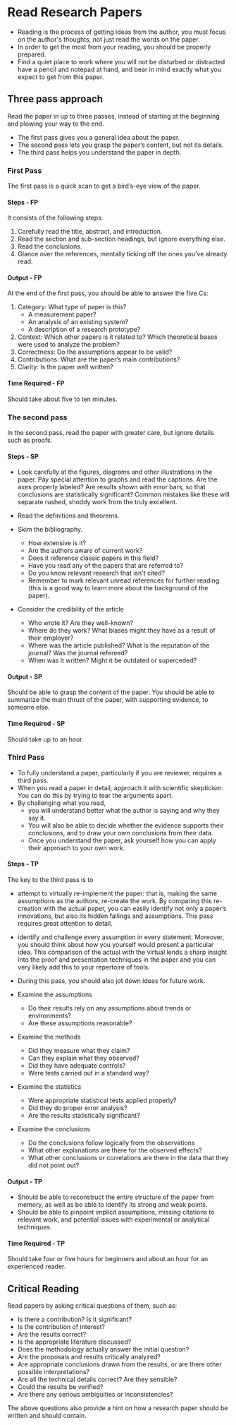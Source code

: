 # Read Research Papers

- Reading is the process of getting ideas from the author, you must focus on the author's thoughts, not just read the words on the paper.
- In order to get the most from your reading, you should be properly prepared. 
- Find a quiet place to work where you will not be disturbed or distracted have a pencil and notepad at hand, and bear in mind exactly what you expect to get from this paper.

## Three pass approach

Read the paper in up to three passes, instead of starting at the beginning and plowing your way to the end.

- The first pass gives you a general idea about the paper.
- The second pass lets you grasp the paper’s content, but not its details.
- The third pass helps you understand the paper in depth.

### First Pass

The first pass is a quick scan to get a bird’s-eye view of the paper.

#### Steps - FP

It consists of the following steps:

1. Carefully read the title, abstract, and introduction.
2. Read the section and sub-section headings, but ignore everything else.
3. Read the conclusions.
4. Glance over the references, mentally ticking off the ones you’ve already read.

#### Output - FP

At the end of the first pass, you should be able to answer the five Cs:

1. Category: What type of paper is this?
   - A measurement paper?
   - An analysis of an existing system?
   - A description of a research prototype?
2. Context: Which other papers is it related to? Which theoretical bases were used to analyze the problem?
3. Correctness: Do the assumptions appear to be valid?
4. Contributions: What are the paper’s main contributions?
5. Clarity: Is the paper well written?

#### Time Required - FP

Should take about five to ten minutes.

### The second pass

In the second pass, read the paper with greater care, but ignore details such as proofs.

#### Steps - SP

- Look carefully at the figures, diagrams and other illustrations in the paper. Pay special attention to graphs and read the captions. Are the axes properly labeled? Are results shown with error bars, so that conclusions are statistically significant? Common mistakes like these will separate rushed, shoddy work from the truly excellent.

- Read the definitions and theorems.

- Skim the bibliography.
  - How extensive is it?
  - Are the authors aware of current work?
  - Does it reference classic papers in this field?
  - Have you read any of the papers that are referred to?
  - Do you know relevant research that isn't cited?
  - Remember to mark relevant unread references for further reading (this is a good way to learn more about the background of the paper).

- Consider the credibility of the article
  - Who wrote it? Are they well-known?
  - Where do they work? What biases might they have as a result of their employer?
  - Where was the article published? What is the reputation of the journal? Was the journal refereed?
  - When was it written? Might it be outdated or superceded?

#### Output - SP

Should be able to grasp the content of the paper. You should be able to summarize the main thrust of the paper, with supporting evidence, to someone else.

#### Time Required - SP

Should take up to an hour.

### Third Pass

- To fully understand a paper, particularly if you are reviewer, requires a third pass.
- When you read a paper in detail, approach it with scientific skepticism. You can do this by trying to tear the arguments apart.
- By challenging what you read,
  - you will understand better what the author is saying and why they say it.
  - You will also be able to decide whether the evidence supports their conclusions, and to draw your own conclusions from their data.
  - Once you understand the paper, ask yourself how you can apply their approach to your own work.

#### Steps - TP

The key to the third pass is to

- attempt to virtually re-implement the paper: that is, making the same assumptions as the authors, re-create the work. By comparing this re-creation with the actual paper, you can easily identify not only a paper’s innovations, but also its hidden failings and assumptions. This pass requires great attention to detail.
- identify and challenge every assumption in every statement. Moreover, you should think about how you yourself would present a particular idea. This comparison of the actual with the virtual lends a sharp insight into the proof and presentation techniques in the paper and you can very likely add this to your repertoire of tools.
- During this pass, you should also jot down ideas for future work.

- Examine the assumptions
  - Do their results rely on any assumptions about trends or environments?
  - Are these assumptions reasonable?

- Examine the methods
  - Did they measure what they claim?
  - Can they explain what they observed?
  - Did they have adequate controls?
  - Were tests carried out in a standard way?

- Examine the statistics
  - Were appropriate statistical tests applied properly?
  - Did they do proper error analysis?
  - Are the results statistically significant?

- Examine the conclusions
  - Do the conclusions follow logically from the observations
  - What other explanations are there for the observed effects?
  - What other conclusions or correlations are there in the data that they did not point out?

#### Output - TP

- Should be able to reconstruct the entire structure of the paper from memory, as well as be able to identify its strong and weak points.
- Should be able to pinpoint implicit assumptions, missing citations to relevant work, and potential issues with experimental or analytical techniques.

#### Time Required - TP

Should take four or five hours for beginners and about an hour for an experienced reader.

## Critical Reading

Read papers by asking critical questions of them, such as:

- Is there a contribution? Is it significant?
- Is the contribution of interest?
- Are the results correct?
- Is the appropriate literature discussed?
- Does the methodology actually answer the initial question?
- Are the proposals and results critically analyzed?
- Are appropriate conclusions drawn from the results, or are there other possible interpretations?
- Are all the technical details correct? Are they sensible?
- Could the results be verified?
- Are there any serious ambiguities or inconsistencies?

The above questions also provide a hint on how a research paper should be written and should contain.
